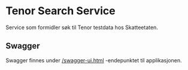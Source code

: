 # Tenor Search Service

Service som formidler søk til Tenor testdata hos Skatteetaten.

## Swagger

Swagger finnes
under [/swagger-ui.html](https://testnav-person-organisasjon-tilgang-service.intern.dev.nav.no/swagger-ui.html)
-endepunktet til applikasjonen.